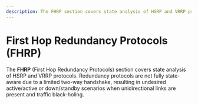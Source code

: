 ```yaml
---
description: The FHRP section covers state analysis of HSRP and VRRP protocols.
---
```


# First Hop Redundancy Protocols (FHRP)

The **FHRP** (First Hop Redundancy Protocols) section covers state analysis of HSRP and VRRP protocols. Redundancy protocols are not fully state-aware due to a limited two-way handshake, resulting in undesired active/active or down/standby scenarios when unidirectional links are present and traffic black-holing.
